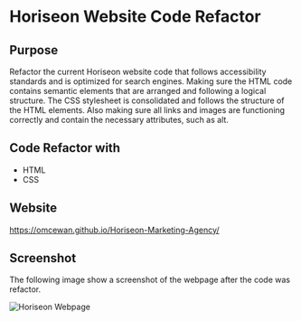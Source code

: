 # Horiseon Website Code Refactor

## Purpose
Refactor the current Horiseon website code that follows accessibility standards and is optimized for search engines. Making sure the HTML code contains semantic elements that are arranged and following a logical structure. The CSS stylesheet is consolidated and follows the structure of the HTML elements. Also making sure all links and images are functioning correctly and contain the necessary attributes, such as alt.

## Code Refactor with
* HTML
* CSS

 
## Website
https://omcewan.github.io/Horiseon-Marketing-Agency/

## Screenshot
The following image show a screenshot of the webpage after the code was refactor.

![Horiseon Webpage](./assets/images/screenshot1.png)
